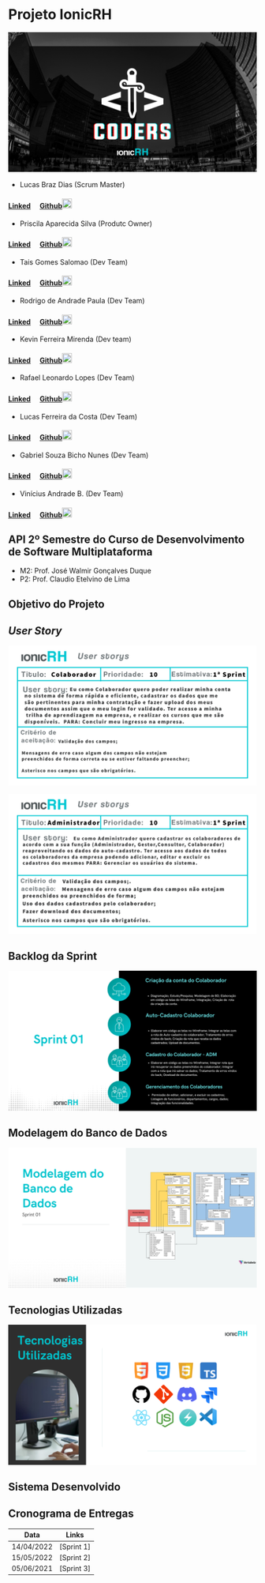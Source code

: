 # Projeto IonicRH

![Equipe ExcaliburCoders](./img/1.png)

- Lucas Braz Dias (Scrum Master)

#### [Linked](https://www.linkedin.com/in/lucas-braz-dias/)<img src="https://raw.githubusercontent.com/marciosousa4/GEOFPI---Projeto-Integrador/master/Loading%20images/download.png" width="15" height="15" /> [Github](https://github.com/lucasbdias)<img src="https://raw.githubusercontent.com/marciosousa4/GEOFPI---Projeto-Integrador/master/Loading%20images/GitHub-Mark.png" width="20" height="20" />

- Priscila Aparecida Silva (Produtc Owner)

#### [Linked](https://www.linkedin.com/in/priscilasilva1801/)<img src="https://raw.githubusercontent.com/marciosousa4/GEOFPI---Projeto-Integrador/master/Loading%20images/download.png" width="15" height="15" /> [Github](https://github.com/prsilva)<img src="https://raw.githubusercontent.com/marciosousa4/GEOFPI---Projeto-Integrador/master/Loading%20images/GitHub-Mark.png" width="20" height="20" />

- Tais Gomes Salomao (Dev Team)

#### [Linked](https://www.linkedin.com/in/tais-salomao)<img src="https://raw.githubusercontent.com/marciosousa4/GEOFPI---Projeto-Integrador/master/Loading%20images/download.png" width="15" height="15" /> [Github](https://github.com/taissalomao)<img src="https://raw.githubusercontent.com/marciosousa4/GEOFPI---Projeto-Integrador/master/Loading%20images/GitHub-Mark.png" width="20" height="20" />

- Rodrigo de Andrade Paula (Dev Team)

#### [Linked](https://www.linkedin.com/in/rodrigo-de-andrade-a34605104)<img src="https://raw.githubusercontent.com/marciosousa4/GEOFPI---Projeto-Integrador/master/Loading%20images/download.png" width="15" height="15" /> [Github](https://github.com/RodrigodeAndrade90)<img src="https://raw.githubusercontent.com/marciosousa4/GEOFPI---Projeto-Integrador/master/Loading%20images/GitHub-Mark.png" width="20" height="20" />

- Kevin Ferreira Mirenda (Dev team)

#### [Linked](https://www.linkedin.com/in/kevin-mirenda-a54a64220)<img src="https://raw.githubusercontent.com/marciosousa4/GEOFPI---Projeto-Integrador/master/Loading%20images/download.png" width="15" height="15" /> [Github](https://github.com/KevinFMfatec)<img src="https://raw.githubusercontent.com/marciosousa4/GEOFPI---Projeto-Integrador/master/Loading%20images/GitHub-Mark.png" width="20" height="20" />

- Rafael Leonardo Lopes (Dev Team)

#### [Linked](https://www.linkedin.com/in/rafael-leonardo-lopes/)<img src="https://raw.githubusercontent.com/marciosousa4/GEOFPI---Projeto-Integrador/master/Loading%20images/download.png" width="15" height="15" /> [Github](https://github.com/Rafael-leonardo)<img src="https://raw.githubusercontent.com/marciosousa4/GEOFPI---Projeto-Integrador/master/Loading%20images/GitHub-Mark.png" width="20" height="20" />

- Lucas Ferreira da Costa (Dev Team)

#### [Linked](https://www.linkedin.com/in/lucas-costa-a49a01219/)<img src="https://raw.githubusercontent.com/marciosousa4/GEOFPI---Projeto-Integrador/master/Loading%20images/download.png" width="15" height="15" /> [Github](https://github.com/ddaiwon)<img src="https://raw.githubusercontent.com/marciosousa4/GEOFPI---Projeto-Integrador/master/Loading%20images/GitHub-Mark.png" width="20" height="20" />

- Gabriel Souza Bicho Nunes (Dev Team)

#### [Linked](https://www.linkedin.com/in/gabriel-souza-bicho-nunes-429191185/)<img src="https://raw.githubusercontent.com/marciosousa4/GEOFPI---Projeto-Integrador/master/Loading%20images/download.png" width="15" height="15" /> [Github](https://github.com/ZeroPirata)<img src="https://raw.githubusercontent.com/marciosousa4/GEOFPI---Projeto-Integrador/master/Loading%20images/GitHub-Mark.png" width="20" height="20" />

- Vinícius Andrade B. (Dev Team)

#### [Linked](https://www.linkedin.com/in/vin%C3%ADcius-barbosa-78111a206/)<img src="https://raw.githubusercontent.com/marciosousa4/GEOFPI---Projeto-Integrador/master/Loading%20images/download.png" width="15" height="15" /> [Github](https://github.com/ViniciusAndBar)<img src="https://raw.githubusercontent.com/marciosousa4/GEOFPI---Projeto-Integrador/master/Loading%20images/GitHub-Mark.png" width="20" height="20" />

## API 2º Semestre do Curso de Desenvolvimento de Software Multiplataforma

- M2: Prof. José Walmir Gonçalves Duque
- P2: Prof. Claudio Etelvino de Lima

## Objetivo do Projeto

## _User Story_

![Colaborador](./img/Colaborador.png)

![Administrador](./img/Administrador.png)

## Backlog da Sprint

![Backlog](./img/6.png)

## Modelagem do Banco de Dados

![ModeloBD](./img/8.png)

## Tecnologias Utilizadas

![Tecnologias](./img/9.png)

## Sistema Desenvolvido

## Cronograma de Entregas

| Data       | Links      |
| ---------- | ---------- |
| 14/04/2022 | [Sprint 1] |
| 15/05/2022 | [Sprint 2] |
| 05/06/2021 | [Sprint 3] |
